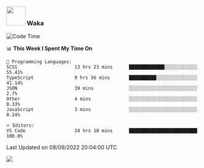 ### <img src="https://media.giphy.com/media/VgCDAzcKvsR6OM0uWg/giphy.gif" width="50"> Waka

  <!--START_SECTION:waka-->
![Code Time](http://img.shields.io/badge/Code%20Time-839%20hrs%2038%20mins-blue)

📊 **This Week I Spent My Time On** 

```text
💬 Programming Languages: 
SCSS                     13 hrs 23 mins      █████████████░░░░░░░░░░░░   55.41% 
TypeScript               9 hrs 56 mins       ██████████░░░░░░░░░░░░░░░   41.14% 
JSON                     39 mins             ░░░░░░░░░░░░░░░░░░░░░░░░░   2.7% 
Other                    4 mins              ░░░░░░░░░░░░░░░░░░░░░░░░░   0.33% 
JavaScript               3 mins              ░░░░░░░░░░░░░░░░░░░░░░░░░   0.24%

🔥 Editors: 
VS Code                  24 hrs 10 mins      █████████████████████████   100.0%

```


 Last Updated on 08/09/2022 20:04:00 UTC
<!--END_SECTION:waka-->

<img src="https://github-readme-stats-gilt-tau.vercel.app/api/top-langs/?username=pinto-hub&layout=compact&theme=dracula" />
